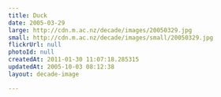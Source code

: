 ```yaml
---
title: Duck
date: 2005-03-29
large: http://cdn.m.ac.nz/decade/images/20050329.jpg
small: http://cdn.m.ac.nz/decade/images/small/20050329.jpg
flickrUrl: null
photoId: null
createdAt: 2011-01-30 11:07:18.285315
updatedAt: 2005-10-03 08:12:38
layout: decade-image

---
```


